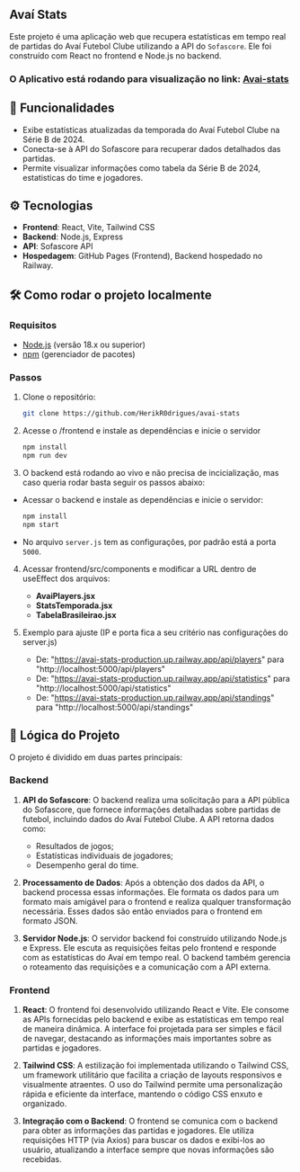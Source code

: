 ## Avaí Stats

Este projeto é uma aplicação web que recupera estatísticas em tempo real de partidas do Avaí Futebol Clube utilizando a API do `Sofascore`. Ele foi construído com React no frontend e Node.js no backend.

### O Aplicativo está rodando para visualização no link: [Avai-stats](https://herikr0drigues.github.io/avai-stats/)


## 🚀 Funcionalidades

- Exibe estatísticas atualizadas da temporada do Avaí Futebol Clube na Série B de 2024.
- Conecta-se à API do Sofascore para recuperar dados detalhados das partidas.
- Permite visualizar informações como tabela da Série B de 2024, estatisticas do time e jogadores.
  
## ⚙️ Tecnologias

- **Frontend**: React, Vite, Tailwind CSS
- **Backend**: Node.js, Express
- **API**: Sofascore API
- **Hospedagem**: GitHub Pages (Frontend), Backend hospedado no Railway.

## 🛠️ Como rodar o projeto localmente

### Requisitos

- [Node.js](https://nodejs.org/) (versão 18.x ou superior)
- [npm](https://www.npmjs.com/) (gerenciador de pacotes)

### Passos

1. Clone o repositório:
   ```bash
   git clone https://github.com/HerikR0drigues/avai-stats
    ```

2. Acesse o /frontend e instale as dependências e inicie o servidor
    ```bash
    npm install
    npm run dev
    ```

3. O backend está rodando ao vivo e não precisa de incicialização, mas caso queria rodar basta seguir os passos abaixo:

- Acessar o backend e instale as dependências e inicie o servidor:
    ```bash
    npm install
    npm start
    ```
- No arquivo `server.js` tem as configurações, por padrão está a porta `5000`.

4. Acessar frontend/src/components e modificar a URL dentro de useEffect dos arquivos:

   - **AvaiPlayers.jsx**
   - **StatsTemporada.jsx**
   - **TabelaBrasileirao.jsx**

5. Exemplo para ajuste (IP e porta fica a seu critério nas configurações do server.js)
    - De: "https://avai-stats-production.up.railway.app/api/players" para "http://localhost:5000/api/players"
    - De: "https://avai-stats-production.up.railway.app/api/statistics" para "http://localhost:5000/api/statistics"
    - De: "https://avai-stats-production.up.railway.app/api/standings" para "http://localhost:5000/api/standings"

## 🧠 Lógica do Projeto

O projeto é dividido em duas partes principais:

### Backend

1. **API do Sofascore**:
    O backend realiza uma solicitação para a API pública do Sofascore, que fornece informações detalhadas sobre partidas de futebol, incluindo dados do Avaí Futebol Clube. A API retorna dados como:
   - Resultados de jogos;
   - Estatísticas individuais de jogadores;
   - Desempenho geral do time.

2. **Processamento de Dados**:
   Após a obtenção dos dados da API, o backend processa essas informações. Ele formata os dados para um formato mais amigável para o frontend e realiza qualquer transformação necessária. Esses dados são então enviados para o frontend em formato JSON.

3. **Servidor Node.js**:
   O servidor backend foi construído utilizando Node.js e Express. Ele escuta as requisições feitas pelo frontend e responde com as estatísticas do Avaí em tempo real. O backend também gerencia o roteamento das requisições e a comunicação com a API externa.

### Frontend

1. **React**:
   O frontend foi desenvolvido utilizando React e Vite. Ele consome as APIs fornecidas pelo backend e exibe as estatísticas em tempo real de maneira dinâmica. A interface foi projetada para ser simples e fácil de navegar, destacando as informações mais importantes sobre as partidas e jogadores.

2. **Tailwind CSS**:
   A estilização foi implementada utilizando o Tailwind CSS, um framework utilitário que facilita a criação de layouts responsivos e visualmente atraentes. O uso do Tailwind permite uma personalização rápida e eficiente da interface, mantendo o código CSS enxuto e organizado.

3. **Integração com o Backend**:
   O frontend se comunica com o backend para obter as informações das partidas e jogadores. Ele utiliza requisições HTTP (via Axios) para buscar os dados e exibi-los ao usuário, atualizando a interface sempre que novas informações são recebidas.
